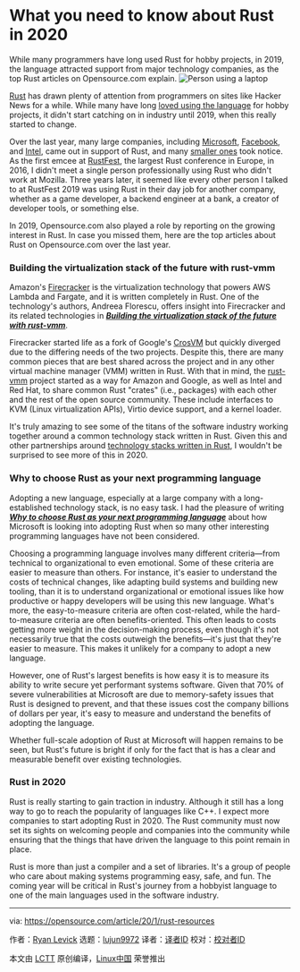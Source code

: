 [#]: collector: (lujun9972)
[#]: translator: ( )
[#]: reviewer: ( )
[#]: publisher: ( )
[#]: url: ( )
[#]: subject: (What you need to know about Rust in 2020)
[#]: via: (https://opensource.com/article/20/1/rust-resources)
[#]: author: (Ryan Levick https://opensource.com/users/ryanlevick)

What you need to know about Rust in 2020
======
While many programmers have long used Rust for hobby projects, in 2019,
the language attracted support from major technology companies, as the
top Rust articles on Opensource.com explain.
![Person using a laptop][1]

[Rust][2] has drawn plenty of attention from programmers on sites like Hacker News for a while. While many have long [loved using the language][3] for hobby projects, it didn't start catching on in industry until 2019, when this really started to change.

Over the last year, many large companies, including [Microsoft][4], [Facebook][5], and [Intel][6], came out in support of Rust, and many [smaller ones][7] took notice. As the first emcee at [RustFest][8], the largest Rust conference in Europe, in 2016, I didn't meet a single person professionally using Rust who didn't work at Mozilla. Three years later, it seemed like every other person I talked to at RustFest 2019 was using Rust in their day job for another company, whether as a game developer, a backend engineer at a bank, a creator of developer tools, or something else.

In 2019, Opensource.com also played a role by reporting on the growing interest in Rust. In case you missed them, here are the top articles about Rust on Opensource.com over the last year.

### Building the virtualization stack of the future with rust-vmm

Amazon's [Firecracker][9] is the virtualization technology that powers AWS Lambda and Fargate, and it is written completely in Rust. One of the technology's authors, Andreea Florescu, offers insight into Firecracker and its related technologies in [_**Building the virtualization stack of the future with rust-vmm**_][10].

Firecracker started life as a fork of Google's [CrosVM][11] but quickly diverged due to the differing needs of the two projects. Despite this, there are many common pieces that are best shared across the project and in any other virtual machine manager (VMM) written in Rust. With that in mind, the [rust-vmm][12] project started as a way for Amazon and Google, as well as Intel and Red Hat, to share common Rust "crates" (i.e., packages) with each other and the rest of the open source community. These include interfaces to KVM (Linux virtualization APIs), Virtio device support, and a kernel loader.

It's truly amazing to see some of the titans of the software industry working together around a common technology stack written in Rust. Given this and other partnerships around [technology stacks written in Rust][13], I wouldn't be surprised to see more of this in 2020.

### Why to choose Rust as your next programming language

Adopting a new language, especially at a large company with a long-established technology stack, is no easy task. I had the pleasure of writing [_**Why to choose Rust as your next programming language**_][14] about how Microsoft is looking into adopting Rust when so many other interesting programming languages have not been considered.

Choosing a programming language involves many different criteria—from technical to organizational to even emotional. Some of these criteria are easier to measure than others. For instance, it's easier to understand the costs of technical changes, like adapting build systems and building new tooling, than it is to understand organizational or emotional issues like how productive or happy developers will be using this new language. What's more, the easy-to-measure criteria are often cost-related, while the hard-to-measure criteria are often benefits-oriented. This often leads to costs getting more weight in the decision-making process, even though it's not necessarily true that the costs outweigh the benefits—it's just that they're easier to measure. This makes it unlikely for a company to adopt a new language.

However, one of Rust's largest benefits is how easy it is to measure its ability to write secure yet performant systems software. Given that 70% of severe vulnerabilities at Microsoft are due to memory-safety issues that Rust is designed to prevent, and that these issues cost the company billions of dollars per year, it's easy to measure and understand the benefits of adopting the language.

Whether full-scale adoption of Rust at Microsoft will happen remains to be seen, but Rust's future is bright if only for the fact that is has a clear and measurable benefit over existing technologies.

### Rust in 2020

Rust is really starting to gain traction in industry. Although it still has a long way to go to reach the popularity of languages like C++. I expect more companies to start adopting Rust in 2020. The Rust community must now set its sights on welcoming people and companies into the community while ensuring that the things that have driven the language to this point remain in place.

Rust is more than just a compiler and a set of libraries. It's a group of people who care about making systems programming easy, safe, and fun. The coming year will be critical in Rust's journey from a hobbyist language to one of the main languages used in the software industry.

--------------------------------------------------------------------------------

via: https://opensource.com/article/20/1/rust-resources

作者：[Ryan Levick][a]
选题：[lujun9972][b]
译者：[译者ID](https://github.com/译者ID)
校对：[校对者ID](https://github.com/校对者ID)

本文由 [LCTT](https://github.com/LCTT/TranslateProject) 原创编译，[Linux中国](https://linux.cn/) 荣誉推出

[a]: https://opensource.com/users/ryanlevick
[b]: https://github.com/lujun9972
[1]: https://opensource.com/sites/default/files/styles/image-full-size/public/lead-images/laptop_screen_desk_work_chat_text.png?itok=UXqIDRDD (Person using a laptop)
[2]: http://rust-lang.org/
[3]: https://insights.stackoverflow.com/survey/2019#technology-_-most-loved-dreaded-and-wanted-languages
[4]: https://youtu.be/o01QmYVluSw
[5]: https://youtu.be/kylqq8pEgRs
[6]: https://youtu.be/l9hM0h6IQDo
[7]: https://oxide.computer/blog/introducing-the-oxide-computer-company/
[8]: https://rustfest.eu
[9]: https://firecracker-microvm.github.io/
[10]: https://opensource.com/article/19/3/rust-virtual-machine
[11]: https://chromium.googlesource.com/chromiumos/platform/crosvm/
[12]: https://github.com/rust-vmm
[13]: https://bytecodealliance.org/
[14]: https://opensource.com/article/19/10/choose-rust-programming-language
